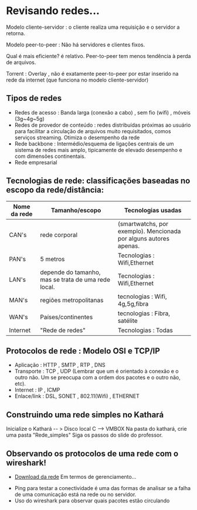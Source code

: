 # Revisando redes...
Modelo cliente-servidor : o cliente realiza uma requisição e o servidor a retorna.

Modelo peer-to-peer : Não há servidores e clientes fixos.

Qual é mais eficiente? é relativo. Peer-to-peer tem menos tendência à perda de arquivos.

Torrent : Overlay , não é exatamente peer-to-peer por estar inserido na rede da internet (que funciona no modelo cliente-servidor)


## Tipos de redes
* Redes de acesso : Banda larga (conexão a cabo) , sem fio (wifi) , móveis (3g~4g~5g)
* Redes de provedor de conteúdo : redes distribuídas próximas ao usuário para facilitar a circulação de arquivos muito requisitados, comos serviços streaming. Otimiza o desempenho da rede
* Rede backbone : Intermédio/esquema de ligações centrais de um sistema de redes mais amplo, tipicamente de elevado desempenho e com dimensões continentais.
* Rede empresarial 


## Tecnologias de rede: classificações baseadas no escopo da rede/distância:
| Nome da rede  | Tamanho/escopo |Tecnologias usadas|
| --------------| ---------------| -----------------|
| CAN's         | rede corporal  |(smartwatchs, por exemplo). Mencionada por alguns autores apenas.|
| PAN's         | 5 metros       | Tecnologias : Wifi,Ethernet|
| LAN's         |depende do tamanho, mas se trata de uma rede local. | Tecnologias : Wifi,Ethernet|
| MAN's         | regiões metropolitanas| tecnologias : Wifi, 4g,5g,fibra|
| WAN's         | Países/continentes | tecnologias : Fibra, satélite|
| Internet      | "Rede de redes"| Tecnologias : Todas |


## Protocolos de rede : Modelo OSI e TCP/IP
* Aplicação : HTTP , SMTP , RTP , DNS
* Transporte : TCP , UDP (Lembrar que um é orientado à conexão e o outro não. Um se preocupa com a ordem dos pacotes e o outro não, etc).
* Internet : IP , ICMP
* Enlace/link : DSL, SONET , 802.11(Wifi) , ETHERNET

## Construindo uma rede simples no Kathará
Inicialize o Kathará -- > Disco local C --> VMBOX
Na pasta do kathará, crie uma pasta "Rede_simples"
Siga os passos do slide do professor.

## Observando os protocolos de uma rede com o wireshark!
* [Download da rede](https://github.com/KatharaFramework/Kathara-Labs/tree/main/main-labs/basic-topics/basic-ipv4)
Em termos de gerenciamento... 
- Ping para testar a conectividade é uma das formas de analisar se a falha de uma comunicação está na rede ou no servidor.
- Uso do wireshark para observar quais pacotes estão circulando
